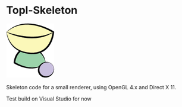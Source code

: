 # Topl-Skeleton

![](res/ToplLogo.png)

Skeleton code for a small renderer, using OpenGL 4.x and Direct X 11.

Test build on Visual Studio for now